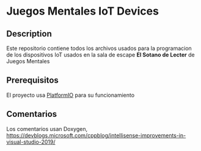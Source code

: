 # Juegos Mentales IoT Devices

## Description

Este repositorio contiene todos los archivos usados para la programacion de los dispositivos IoT usados en la sala de escape **El Sotano de Lecter** de Juegos Mentales

## Prerequisitos

El proyecto usa [PlatformIO](https://platformio.org/) para su funcionamiento

## Comentarios

Los comentarios usan Doxygen, https://devblogs.microsoft.com/cppblog/intellisense-improvements-in-visual-studio-2019/
